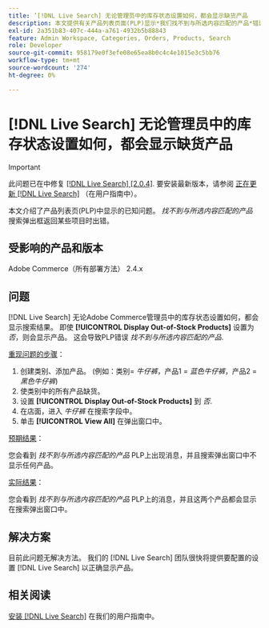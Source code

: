```yaml
---
title: ’[!DNL Live Search] 无论管理员中的库存状态设置如何，都会显示缺货产品
description: 本文提供有关产品列表页面(PLP)显示*我们找不到与所选内容匹配的产品*错误，而搜索弹出窗口返回某些项目的已知问题的信息。
exl-id: 2a351b83-407c-444a-a761-4932b5b88843
feature: Admin Workspace, Categories, Orders, Products, Search
role: Developer
source-git-commit: 958179e0f3efe08e65ea8b0c4c4e1015e3c5bb76
workflow-type: tm+mt
source-wordcount: '274'
ht-degree: 0%

---
```


# [!DNL Live Search] 无论管理员中的库存状态设置如何，都会显示缺货产品

>[!IMPORTANT]
>
>此问题已在中修复 [[!DNL Live Search] [2.0.4]](https://experienceleague.adobe.com/docs/commerce-merchant-services/live-search/release-notes.html). 要安装最新版本，请参阅 [正在更新 [!DNL Live Search]](https://experienceleague.adobe.com/docs/commerce-merchant-services/live-search/onboard/install.html#update) （在用户指南中）。

本文介绍了产品列表页(PLP)中显示的已知问题。 *找不到与所选内容匹配的产品* 搜索弹出框返回某些项目时出错。

## 受影响的产品和版本

Adobe Commerce（所有部署方法） 2.4.x

## 问题

[!DNL Live Search] 无论Adobe Commerce管理员中的库存状态设置如何，都会显示搜索结果。 即使 **[!UICONTROL Display Out-of-Stock Products]** 设置为 *否*，则会显示产品。 这会导致PLP错误 *找不到与所选内容匹配的产品*.

<u>重现问题的步骤</u>：

1. 创建类别、添加产品。 (例如：类别= _牛仔裤_，产品1 = _蓝色牛仔裤_，产品2 = _黑色牛仔裤_)
1. 使类别中的所有产品缺货。
1. 设置 **[!UICONTROL Display Out-of-Stock Products]** 到 *否*.
1. 在店面，进入 *牛仔裤* 在搜索字段中。
1. 单击 **[!UICONTROL View All]** 在弹出窗口中。

<u>预期结果</u>：

您会看到 *找不到与所选内容匹配的产品* PLP上出现消息，并且搜索弹出窗口中不显示任何产品。

<u>实际结果</u>：

您会看到 *找不到与所选内容匹配的产品* PLP上的消息，并且这两个产品都会显示在搜索弹出窗口中。

## 解决方案

目前此问题无解决方法。 我们的 [!DNL Live Search] 团队很快将提供要配置的设置 [!DNL Live Search] 以正确显示产品。

## 相关阅读

[安装 [!DNL Live Search]](https://docs.magento.com/user-guide/live-search/install.html) 在我们的用户指南中。
